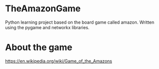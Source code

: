# TheAmazonGame
Python learning project based on the board game called amazon. Written using the pygame and networkx libraries.

# About the game
https://en.wikipedia.org/wiki/Game_of_the_Amazons


